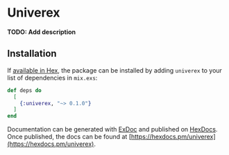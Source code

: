 # Univerex

**TODO: Add description**

## Installation

If [available in Hex](https://hex.pm/docs/publish), the package can be installed
by adding `univerex` to your list of dependencies in `mix.exs`:

```elixir
def deps do
  [
    {:univerex, "~> 0.1.0"}
  ]
end
```

Documentation can be generated with [ExDoc](https://github.com/elixir-lang/ex_doc)
and published on [HexDocs](https://hexdocs.pm). Once published, the docs can
be found at [https://hexdocs.pm/univerex](https://hexdocs.pm/univerex).

